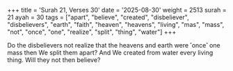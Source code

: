 +++
title = 'Surah 21, Verses 30'
date = '2025-08-30'
weight = 2513
surah = 21
ayah = 30
tags = ["apart", "believe", "created", "disbeliever", "disbelievers", "earth", "faith", "heaven", "heavens", "living", "mas", "mass", "not", "once", "one", "realize", "split", "thing", "water"]
+++

Do the disbelievers not realize that the heavens and earth were ˹once˺ one mass then We split them apart? And We created from water every living thing. Will they not then believe?